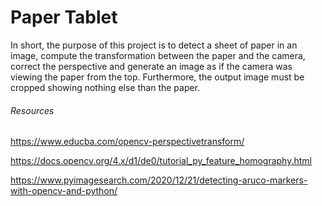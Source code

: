 # Paper Tablet

In short, the purpose of this project is to detect a sheet of paper in an image, compute the
transformation between the paper and the camera, correct the perspective and generate an image as if
the camera was viewing the paper from the top. Furthermore, the output image must be cropped
showing nothing else than the paper.

###### Resources
https://www.educba.com/opencv-perspectivetransform/

https://docs.opencv.org/4.x/d1/de0/tutorial_py_feature_homography.html

https://www.pyimagesearch.com/2020/12/21/detecting-aruco-markers-with-opencv-and-python/
